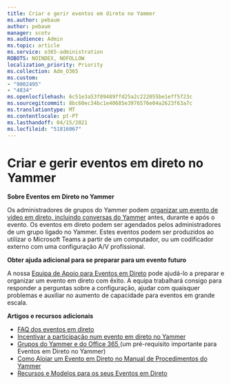```yaml
---
title: Criar e gerir eventos em direto no Yammer
ms.author: pebaum
author: pebaum
manager: scotv
ms.audience: Admin
ms.topic: article
ms.service: o365-administration
ROBOTS: NOINDEX, NOFOLLOW
localization_priority: Priority
ms.collection: Adm_O365
ms.custom:
- "9002495"
- "4834"
ms.openlocfilehash: 6c51e3a53f89489ffd25a2c222055be1eff5f23c
ms.sourcegitcommit: 8bc60ec34bc1e40685e3976576e04a2623f63a7c
ms.translationtype: MT
ms.contentlocale: pt-PT
ms.lasthandoff: 04/15/2021
ms.locfileid: "51816067"
---
```

# <a name="create-and-run-live-events-in-yammer"></a>Criar e gerir eventos em direto no Yammer

**Sobre Eventos em Direto no Yammer**

Os administradores de grupos do Yammer podem [organizar um evento de vídeo em direto, incluindo conversas do Yammer](https://docs.microsoft.com/yammer/manage-yammer-groups/yammer-live-events) antes, durante e após o evento. Os eventos em direto podem ser agendados pelos administradores de um grupo ligado no Yammer. Estes eventos podem ser produzidos ao utilizar o Microsoft Teams a partir de um computador, ou um codificador externo com uma configuração A/V profissional.

**Obter ajuda adicional para se preparar para um evento futuro**

A nossa [Equipa de Apoio para Eventos em Direto](https://aka.ms/AA87gbh) pode ajudá-lo a preparar e organizar um evento em direto com êxito. A equipa trabalhará consigo para responder a perguntas sobre a configuração, ajudar com quaisquer problemas e auxiliar no aumento de capacidade para eventos em grande escala.

**Artigos e recursos adicionais**

- [FAQ dos eventos em direto](https://support.office.com/article/43bbd59d-a734-4c8f-923d-6a239d137d34)
- [Incentivar a participação num evento em direto no Yammer](https://support.office.com/article/drive-engagement-in-a-yammer-live-event-c0244ad8-6dcb-419c-add9-2e4a00543412?ui=en-US&rs=en-US&ad=US)
- [Grupos do Yammer e do Office 365 ](https://docs.microsoft.com/yammer/manage-yammer-groups/yammer-and-office-365-groups) (um pré-requisito importante para Eventos em Direto no Yammer)
- [Como Alojar um Evento em Direto no Manual de Procedimentos do Yammer](https://aka.ms/LiveEventsinYammerplaybook)
- [Recursos e Modelos para os seus Eventos em Direto](https://aka.ms/LiveEventYammerTemplates)
